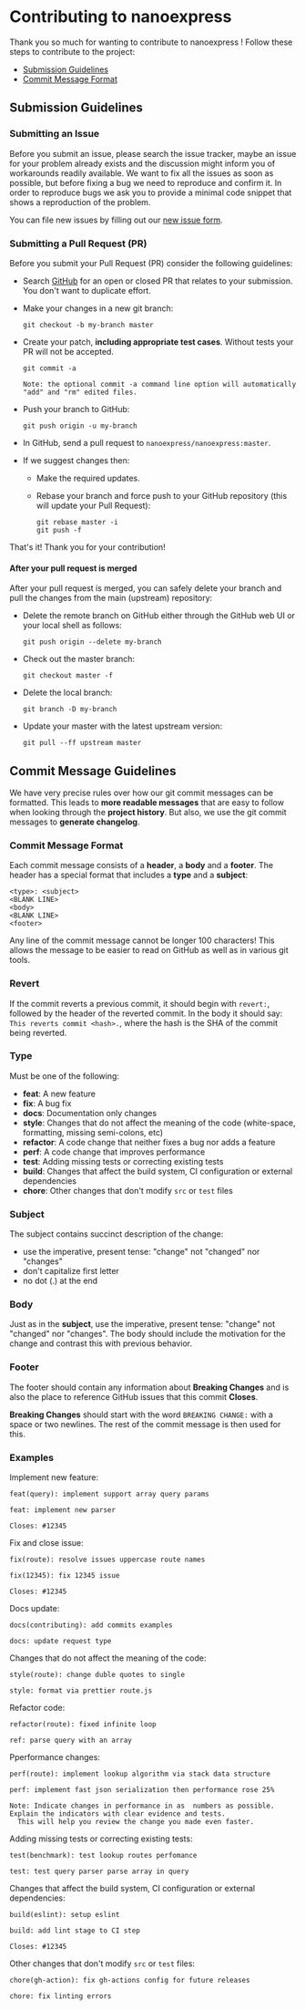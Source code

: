 # Contributing to nanoexpress

Thank you so much for wanting to contribute to nanoexpress !
Follow these steps to contribute to the project:

- [Submission Guidelines](#submit)
- [Commit Message Format](#commit)

## <a name="submit"></a> Submission Guidelines

### <a name="submit-issue"></a> Submitting an Issue

Before you submit an issue, please search the issue tracker,
maybe an issue for your problem already exists and the discussion might inform you of workarounds readily available.
We want to fix all the issues as soon as possible, but before fixing a bug we need to reproduce and confirm it.
In order to reproduce bugs we ask you to provide a minimal code snippet that shows a reproduction of the problem.

You can file new issues by filling out our [new issue form](https://github.com/nanoexpress/nanoexpress/issues/new/choose).

### <a name="submit-pr"></a> Submitting a Pull Request (PR)

Before you submit your Pull Request (PR) consider the following guidelines:

- Search [GitHub](https://github.com/nanoexpress/nanoexpress/pulls) for an open or closed PR
  that relates to your submission. You don't want to duplicate effort.
- Make your changes in a new git branch:

     ```shell
     git checkout -b my-branch master
     ```

- Create your patch, **including appropriate test cases**. Without tests your PR will not be accepted.

     ```shell
     git commit -a

    Note: the optional commit -a command line option will automatically "add" and "rm" edited files.

- Push your branch to GitHub:

    ```shell
    git push origin -u my-branch
    ```

- In GitHub, send a pull request to `nanoexpress/nanoexpress:master`.
- If we suggest changes then:
  - Make the required updates.
  - Rebase your branch and force push to your GitHub repository (this will update your Pull Request):

    ```shell
    git rebase master -i
    git push -f
    ```

That's it! Thank you for your contribution!

#### After your pull request is merged

After your pull request is merged, you can safely delete your branch and pull the changes
from the main (upstream) repository:

- Delete the remote branch on GitHub either through the GitHub web UI or your local shell as follows:

    ```shell
    git push origin --delete my-branch
    ```

- Check out the master branch:

    ```shell
    git checkout master -f
    ```

- Delete the local branch:

    ```shell
    git branch -D my-branch
    ```

- Update your master with the latest upstream version:

    ```shell
    git pull --ff upstream master
    ```

## <a name="commit"></a> Commit Message Guidelines

We have very precise rules over how our git commit messages can be formatted.  This leads to **more
readable messages** that are easy to follow when looking through the **project history**.  But also,
we use the git commit messages to **generate changelog**.

### Commit Message Format

Each commit message consists of a **header**, a **body** and a **footer**.  The header has a special
format that includes a **type** and a **subject**:

```text
<type>: <subject>
<BLANK LINE>
<body>
<BLANK LINE>
<footer>
```

Any line of the commit message cannot be longer 100 characters! This allows the message to be easier
to read on GitHub as well as in various git tools.

### Revert

If the commit reverts a previous commit, it should begin with `revert:`, followed by the header of
the reverted commit. In the body it should say: `This reverts commit <hash>.`, where the hash is
the SHA of the commit being reverted.

### Type

Must be one of the following:

- **feat**: A new feature
- **fix**: A bug fix
- **docs**: Documentation only changes
- **style**: Changes that do not affect the meaning of the code (white-space, formatting, missing semi-colons, etc)
- **refactor**: A code change that neither fixes a bug nor adds a feature
- **perf**: A code change that improves performance
- **test**: Adding missing tests or correcting existing tests
- **build**: Changes that affect the build system, CI configuration or external dependencies
- **chore**: Other changes that don't modify `src` or `test` files

### Subject

The subject contains succinct description of the change:

- use the imperative, present tense: "change" not "changed" nor "changes"
- don't capitalize first letter
- no dot (.) at the end

### Body

Just as in the **subject**, use the imperative, present tense: "change" not "changed" nor "changes".
The body should include the motivation for the change and contrast this with previous behavior.

### Footer

The footer should contain any information about **Breaking Changes** and is also the place to
reference GitHub issues that this commit **Closes**.

**Breaking Changes** should start with the word `BREAKING CHANGE:` with a space or two newlines.
The rest of the commit message is then used for this.

### Examples

Implement new feature:

```text
feat(query): implement support array query params

feat: implement new parser

Closes: #12345
```

Fix and close issue:

```text
fix(route): resolve issues uppercase route names

fix(12345): fix 12345 issue

Closes: #12345
```

Docs update:

```text
docs(contributing): add commits examples

docs: update request type
```

Changes that do not affect the meaning of the code:

```text
style(route): change duble quotes to single

style: format via prettier route.js
```

Refactor code:

```text
refactor(route): fixed infinite loop

ref: parse query with an array
```

Pperformance changes:

```text
perf(route): implement lookup algorithm via stack data structure

perf: implement fast json serialization then performance rose 25%

Note: Indicate changes in performance in as  numbers as possible. Explain the indicators with clear evidence and tests. 
  This will help you review the change you made even faster.
```

Adding missing tests or correcting existing tests:

```text
test(benchmark): test lookup routes perfomance

test: test query parser parse array in query
```

Changes that affect the build system, CI configuration or external dependencies:

```text
build(eslint): setup eslint 

build: add lint stage to CI step 

Closes: #12345
```

Other changes that don't modify `src` or `test` files:

```text
chore(gh-action): fix gh-actions config for future releases

chore: fix linting errors
```

